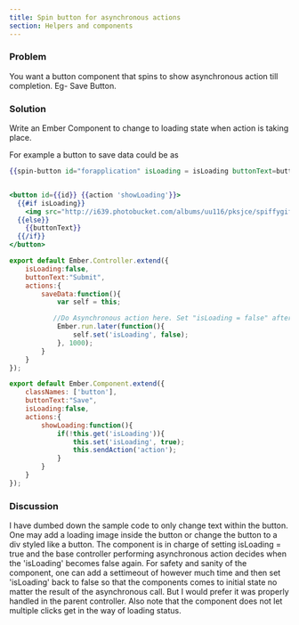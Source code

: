 ```yaml
---
title: Spin button for asynchronous actions
section: Helpers and components
---
```

### Problem
You want a button component that spins to show asynchronous action till completion. Eg- Save Button.

### Solution
Write an Ember Component to change to loading state when action is taking place.

For example a button to save data could be as

```app/templates/application.hbs
{{spin-button id="forapplication" isLoading = isLoading buttonText=buttonText action='saveData'}}
```

```app/templates/components/spin-button.hbs

<button id={{id}} {{action 'showLoading'}}>
  {{#if isLoading}}
    <img src="http://i639.photobucket.com/albums/uu116/pksjce/spiffygif_18x18.gif">
  {{else}}
    {{buttonText}}
  {{/if}}
</button>
```

```app/controllers/application.js
export default Ember.Controller.extend({
    isLoading:false,
    buttonText:"Submit",
    actions:{
        saveData:function(){
            var self = this;

           //Do Asynchronous action here. Set "isLoading = false" after a timeout.
            Ember.run.later(function(){
                self.set('isLoading', false);
            }, 1000);
        }
    }
});
```

```app/components/spin-button.js
export default Ember.Component.extend({
	classNames: ['button'],
    buttonText:"Save",
    isLoading:false,
    actions:{
        showLoading:function(){
            if(!this.get('isLoading')){
                this.set('isLoading', true);
                this.sendAction('action');
            }
        }
    }
});
```

### Discussion

I have dumbed down the sample code to only change text within the button. One may add a loading image inside the button or change the button to a div styled like a button.
The component is in charge of setting isLoading = true and the base controller performing asynchronous action decides when the 'isLoading' becomes false again.
For safety and sanity of the component, one can add a settimeout of however much time and then set 'isLoading' back to false so that the components comes to initial state no matter the result of the asynchronous call. But I would prefer it was properly handled in the parent controller.
Also note that the component does not let multiple clicks get in the way of loading status.

<!---#### Example
<a class="jsbin-embed" href="http://jsbin.com/patikodeje/7/embed?live">JS Bin</a><script src="http://static.jsbin.com/js/embed.js"></script>-->
